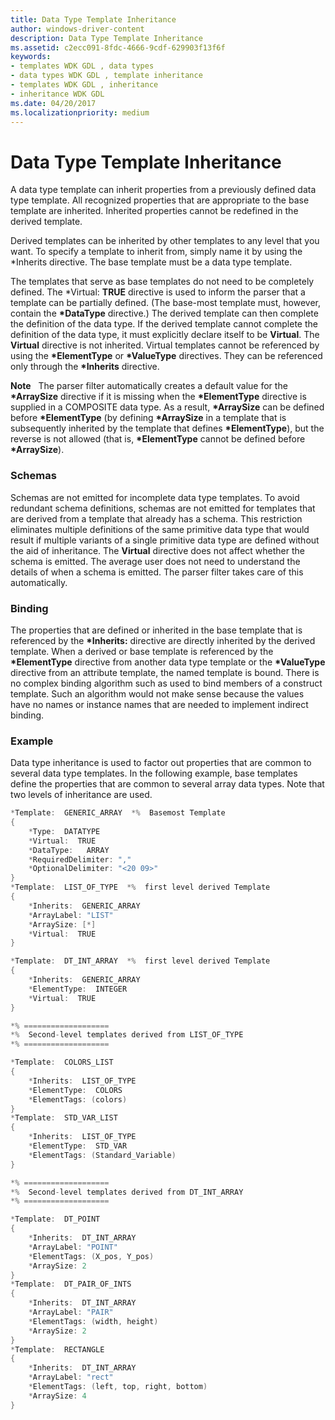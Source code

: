 ```yaml
---
title: Data Type Template Inheritance
author: windows-driver-content
description: Data Type Template Inheritance
ms.assetid: c2ecc091-8fdc-4666-9cdf-629903f13f6f
keywords:
- templates WDK GDL , data types
- data types WDK GDL , template inheritance
- templates WDK GDL , inheritance
- inheritance WDK GDL
ms.date: 04/20/2017
ms.localizationpriority: medium
---
```


# Data Type Template Inheritance


A data type template can inherit properties from a previously defined data type template. All recognized properties that are appropriate to the base template are inherited. Inherited properties cannot be redefined in the derived template.

Derived templates can be inherited by other templates to any level that you want. To specify a template to inherit from, simply name it by using the \*Inherits directive. The base template must be a data type template.

The templates that serve as base templates do not need to be completely defined. The \*Virtual: **TRUE** directive is used to inform the parser that a template can be partially defined. (The base-most template must, however, contain the **\*DataType** directive.) The derived template can then complete the definition of the data type. If the derived template cannot complete the definition of the data type, it must explicitly declare itself to be **Virtual**. The **Virtual** directive is not inherited. Virtual templates cannot be referenced by using the **\*ElementType** or **\*ValueType** directives. They can be referenced only through the **\*Inherits** directive.

**Note**   The parser filter automatically creates a default value for the **\*ArraySize** directive if it is missing when the **\*ElementType** directive is supplied in a COMPOSITE data type. As a result, **\*ArraySize** can be defined before **\*ElementType** (by defining **\*ArraySize** in a template that is subsequently inherited by the template that defines **\*ElementType**), but the reverse is not allowed (that is, **\*ElementType** cannot be defined before **\*ArraySize**).

 

### Schemas

Schemas are not emitted for incomplete data type templates. To avoid redundant schema definitions, schemas are not emitted for templates that are derived from a template that already has a schema. This restriction eliminates multiple definitions of the same primitive data type that would result if multiple variants of a single primitive data type are defined without the aid of inheritance. The **Virtual** directive does not affect whether the schema is emitted. The average user does not need to understand the details of when a schema is emitted. The parser filter takes care of this automatically.

### Binding

The properties that are defined or inherited in the base template that is referenced by the **\*Inherits:** directive are directly inherited by the derived template. When a derived or base template is referenced by the **\*ElementType** directive from another data type template or the **\*ValueType** directive from an attribute template, the named template is bound. There is no complex binding algorithm such as used to bind members of a construct template. Such an algorithm would not make sense because the values have no names or instance names that are needed to implement indirect binding.

### Example

Data type inheritance is used to factor out properties that are common to several data type templates. In the following example, base templates define the properties that are common to several array data types. Note that two levels of inheritance are used.

```cpp
*Template:  GENERIC_ARRAY  *%  Basemost Template
{
    *Type:  DATATYPE
    *Virtual:  TRUE
    *DataType:   ARRAY
    *RequiredDelimiter: ","
    *OptionalDelimiter: "<20 09>"
}
*Template:  LIST_OF_TYPE  *%  first level derived Template
{
    *Inherits:  GENERIC_ARRAY
    *ArrayLabel: "LIST"
    *ArraySize: [*]
    *Virtual:  TRUE
}

*Template:  DT_INT_ARRAY  *%  first level derived Template
{
    *Inherits:  GENERIC_ARRAY
    *ElementType:  INTEGER
    *Virtual:  TRUE
}

*% ===================
*%  Second-level templates derived from LIST_OF_TYPE
*% ===================

*Template:  COLORS_LIST  
{
    *Inherits:  LIST_OF_TYPE
    *ElementType:  COLORS
    *ElementTags: (colors)
}
*Template:  STD_VAR_LIST
{
    *Inherits:  LIST_OF_TYPE
    *ElementType:  STD_VAR
    *ElementTags: (Standard_Variable)
}

*% ===================
*%  Second-level templates derived from DT_INT_ARRAY
*% ===================

*Template:  DT_POINT
{
    *Inherits:  DT_INT_ARRAY
    *ArrayLabel: "POINT"          
    *ElementTags: (X_pos, Y_pos)
    *ArraySize: 2
}
*Template:  DT_PAIR_OF_INTS
{
    *Inherits:  DT_INT_ARRAY
    *ArrayLabel: "PAIR"
    *ElementTags: (width, height)
    *ArraySize: 2
}
*Template:  RECTANGLE
{
    *Inherits:  DT_INT_ARRAY
    *ArrayLabel: "rect"
    *ElementTags: (left, top, right, bottom)
    *ArraySize: 4
}
```

 

 




